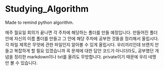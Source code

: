 # Studying_Algorithm
Made to remind python algorithm. 

매주 월요일 회의가 끝나면 각 주차에 해당하는 폴더를 만들 예정입니다.
만들어진 폴더 안에 자신의 이름 폴더를 만들고 그 안에 해당 주차에 공부한 것들을 정리해서 올립시다.
각 파일 제목은 무엇에 관한 파일인지 알아볼 수 있게 올립시다.
우리끼리인데 브랜치 만들고 복잡하게 할 필요 있겠습니까
꼭 문제에 대한 답안 코드가 아니더라도, 공부했던 개념을 정리한 markdown이나 txt를 올려도 무방합니다.
private이기 때문에 우리 네명만 볼 수 있습니다.
